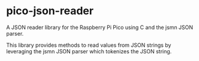 # pico-json-reader

A JSON reader library for the Raspberry Pi Pico using C and the jsmn JSON parser. 

This library provides methods to read values from JSON strings by leveraging the 
jsmn JSON parser which tokenizes the JSON string.




